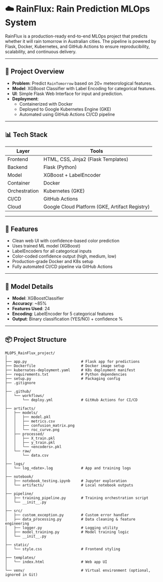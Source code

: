 # ☁️ RainFlux: Rain Prediction MLOps System

RainFlux is a production-ready end-to-end MLOps project that predicts whether it will rain tomorrow in Australian cities. The pipeline is powered by Flask, Docker, Kubernetes, and GitHub Actions to ensure reproducibility, scalability, and continuous delivery.

---

## 🚀 Project Overview

- **Problem**: Predict `RainTomorrow` based on 20+ meteorological features.
- **Model**: XGBoost Classifier with Label Encoding for categorical features.
- **UI**: Simple Flask Web Interface for input and prediction.
- **Deployment**:
  - Containerized with Docker
  - Deployed to Google Kubernetes Engine (GKE)
  - Automated using GitHub Actions CI/CD pipeline

---

## 📊 Tech Stack

| Layer        | Tools                                |
|-------------|--------------------------------------|
| Frontend     | HTML, CSS, Jinja2 (Flask Templates)  |
| Backend      | Flask (Python)                       |
| Model        | XGBoost + LabelEncoder               |
| Container    | Docker                               |
| Orchestration | Kubernetes (GKE)                    |
| CI/CD        | GitHub Actions                       |
| Cloud        | Google Cloud Platform (GKE, Artifact Registry) |

---

## 🧠 Features

- Clean web UI with confidence-based color prediction
- Uses trained ML model (XGBoost)
- LabelEncoders for all categorical inputs
- Color-coded confidence output (high, medium, low)
- Production-grade Docker and K8s setup
- Fully automated CI/CD pipeline via GitHub Actions

---

## 🧪 Model Details

- **Model**: XGBoostClassifier
- **Accuracy**: ~85%
- **Features Used**: 24
- **Encoding**: LabelEncoder for 5 categorical features
- **Output**: Binary classification (YES/NO) + confidence %

---

## 📦 Project Structure
```
MLOPS_RainFlux_project/
│
├── app.py                         # Flask app for predictions
├── Dockerfile                     # Docker image setup
├── kubernates-deployment.yaml     # K8s deployment manifest
├── requirements.txt               # Python dependencies
├── setup.py                       # Packaging config
├── .gitignore
│
├── .github/
│   └── workflows/
│       └── deploy.yml             # GitHub Actions for CI/CD
│
├── artifacts/
│   ├── models/
│   │   ├── model.pkl
│   │   ├── metrics.csv
│   │   ├── confusion_matrix.png
│   │   └── roc_curve.png
│   ├── processed/
│   │   ├── X_train.pkl
│   │   ├── y_train.pkl
│   │   └── <encoders>.pkl
│   └── raw/
│       └── data.csv
│
├── logs/
│   └── log_<date>.log             # App and training logs
│
├── notebook/
│   ├── notebook_testing.ipynb     # Jupyter exploration
│   └── artifacts/                 # Local notebook outputs
│
├── pipeline/
│   ├── training_pipeline.py       # Training orchestration script
│   └── __init__.py
│
├── src/
│   ├── custom_exception.py        # Custom error handler
│   ├── data_processing.py         # Data cleaning & feature engineering
│   ├── logger.py                  # Logging utility
│   ├── model_training.py          # Model training logic
│   └── __init__.py
│
├── static/
│   └── style.css                  # Frontend styling
│
├── templates/
│   └── index.html                 # Web app UI
│
└── venv/                          # Virtual environment (optional, ignored in Git)

```

